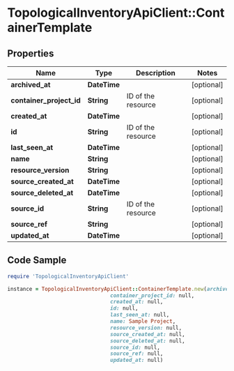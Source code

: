 # TopologicalInventoryApiClient::ContainerTemplate

## Properties

Name | Type | Description | Notes
------------ | ------------- | ------------- | -------------
**archived_at** | **DateTime** |  | [optional] 
**container_project_id** | **String** | ID of the resource | [optional] 
**created_at** | **DateTime** |  | [optional] 
**id** | **String** | ID of the resource | [optional] 
**last_seen_at** | **DateTime** |  | [optional] 
**name** | **String** |  | [optional] 
**resource_version** | **String** |  | [optional] 
**source_created_at** | **DateTime** |  | [optional] 
**source_deleted_at** | **DateTime** |  | [optional] 
**source_id** | **String** | ID of the resource | [optional] 
**source_ref** | **String** |  | [optional] 
**updated_at** | **DateTime** |  | [optional] 

## Code Sample

```ruby
require 'TopologicalInventoryApiClient'

instance = TopologicalInventoryApiClient::ContainerTemplate.new(archived_at: null,
                                 container_project_id: null,
                                 created_at: null,
                                 id: null,
                                 last_seen_at: null,
                                 name: Sample Project,
                                 resource_version: null,
                                 source_created_at: null,
                                 source_deleted_at: null,
                                 source_id: null,
                                 source_ref: null,
                                 updated_at: null)
```


